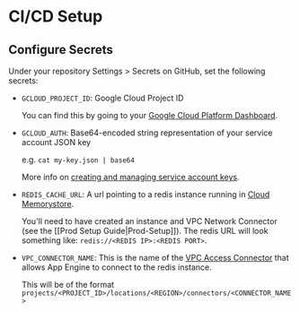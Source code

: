 # CI/CD Setup

## Configure Secrets

Under your repository Settings > Secrets on GitHub, set the following secrets:

- `GCLOUD_PROJECT_ID`: Google Cloud Project ID

  You can find this by going to your [Google Cloud Platform Dashboard](https://console.cloud.google.com/home/dashboard).

- `GCLOUD_AUTH`: Base64-encoded string representation of your service account JSON key

  e.g. `cat my-key.json | base64`

  More info on [creating and managing service account keys](https://cloud.google.com/iam/docs/creating-managing-service-account-keys).


- `REDIS_CACHE_URL`: A url pointing to a redis instance running in [Cloud Memorystore](https://cloud.google.com/memorystore).

  You'll need to have created an instance and VPC Network Connector (see the [[Prod Setup Guide|Prod-Setup]]). The redis URL will look something like: `redis://<REDIS IP>:<REDIS PORT>`.

- `VPC_CONNECTOR_NAME`: This is the name of the [VPC Access Connector](https://cloud.google.com/appengine/docs/standard/python/connecting-vpc) that allows App Engine to connect to the redis instance.

  This will be of the format `projects/<PROJECT_ID>/locations/<REGION>/connectors/<CONNECTOR_NAME>`
